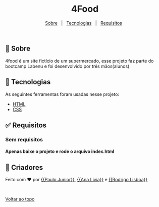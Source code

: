 <div align="center" id="top"> 

  &#xa0;

</div>

<h1 align="center">4Food</h1>


<p align="center">
  <a href="#dart-about">Sobre</a> &#xa0; | &#xa0; 
  <a href="#rocket-technologies">Tecnologias</a> &#xa0; | &#xa0;
  <a href="#white_check_mark-requirements">Requisitos</a> &#xa0;
</p>

<br>

## :dart: Sobre ##

4food é um site fictício de um supermercado, esse projeto faz parte do bootcamp Labenu e foi desenvolvido por três mãos(alunos)

## :rocket: Tecnologias ##

As seguintes ferramentas foram usadas nesse projeto:

- [HTML](https://www.w3.org/standards/webdesign/htmlcss)
- [CSS](https://www.w3.org/standards/webdesign/htmlcss)


## :white_check_mark: Requisitos ##

### Sem requisitos
#### Apenas baixe o projeto e rode o arquivo index.html

## :checkered_flag: Criadores ##

Feito com :heart: por <a href="https://github.com/{{PauloJunior10}}" target="_blank">{{Paulo Junior}}</a>, <a href="https://github.com/{{Xoxo31}}" target="_blank">{{Ana Lívia}}</a> e <a href="https://github.com/{{RodrigoLisboa6}}" target="_blank">{{Rodrigo Lisboa}}</a>

&#xa0;

<a href="#top">Voltar ao topo</a>
